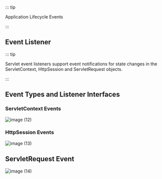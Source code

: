 ::: tip

Application Lifecycle Events

:::

## Event Listener

::: tip

Servlet event listeners support event notifications for state changes in the ServletContext, HttpSession and ServletRequest objects.

:::

## **Event Types and Listener Interfaces**

### ServletContext Events

![image (12)](https://gitee.com/q10viking/PictureRepos/raw/master/images//202112061408871.jpg)

### HttpSession Events

![image (13)](https://gitee.com/q10viking/PictureRepos/raw/master/images//202112061410328.jpg)



## ServletRequest Event

![image (14)](https://gitee.com/q10viking/PictureRepos/raw/master/images//202112061412538.jpg)



















